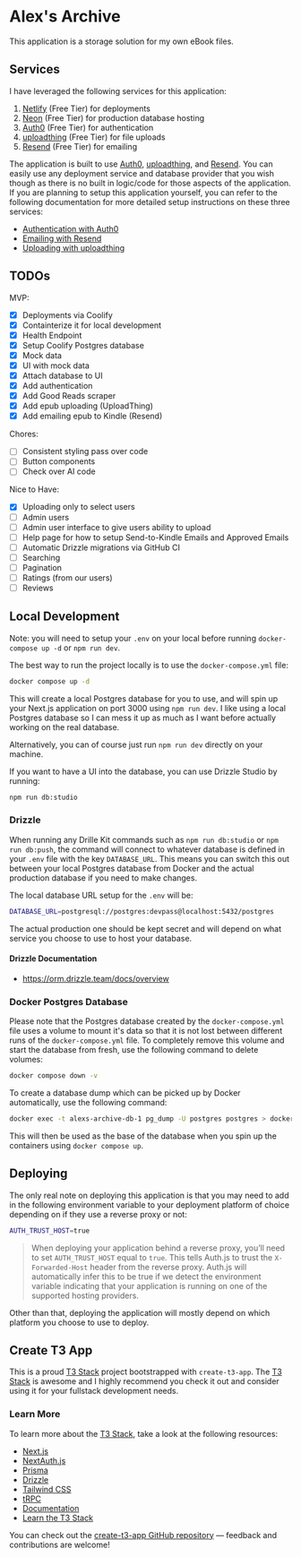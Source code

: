 # Alex's Archive

This application is a storage solution for my own eBook files.

## Services

I have leveraged the following services for this application:

1. [Netlify](https://www.netlify.com/) (Free Tier) for deployments
2. [Neon](https://neon.tech/) (Free Tier) for production database hosting
3. [Auth0](https://auth0.com/) (Free Tier) for authentication
4. [uploadthing](https://uploadthing.com/) (Free Tier) for file uploads
5. [Resend](https://resend.com/) (Free Tier) for emailing


The application is built to use [Auth0](https://auth0.com/), [uploadthing](https://uploadthing.com/), and [Resend](https://resend.com/). You can easily use any deployment service and database provider that you wish though as there is no built in logic/code for those aspects of the application. If you are planning to setup this application yourself, you can refer to the following documentation for more detailed setup instructions on these three services:

- [Authentication with Auth0](./docs/authentication.md)
- [Emailing with Resend](./docs/emailing.md)
- [Uploading with uploadthing](./docs/uploading.md)

## TODOs

MVP:
- [x] Deployments via Coolify
- [x] Containterize it for local development
- [x] Health Endpoint
- [x] Setup Coolify Postgres database
- [x] Mock data
- [x] UI with mock data
- [x] Attach database to UI
- [x] Add authentication
- [x] Add Good Reads scraper
- [x] Add epub uploading (UploadThing)
- [x] Add emailing epub to Kindle (Resend)

Chores:
- [ ] Consistent styling pass over code
- [ ] Button components
- [ ] Check over AI code

Nice to Have:
- [x] Uploading only to select users
- [ ] Admin users
- [ ] Admin user interface to give users ability to upload
- [ ] Help page for how to setup Send-to-Kindle Emails and Approved Emails
- [ ] Automatic Drizzle migrations via GitHub CI
- [ ] Searching
- [ ] Pagination
- [ ] Ratings (from our users)
- [ ] Reviews

## Local Development

Note: you will need to setup your `.env` on your local before running `docker-compose up -d` or `npm run dev`.

The best way to run the project locally is to use the `docker-compose.yml` file:

```bash
docker compose up -d
```

This will create a local Postgres database for you to use, and will spin up your Next.js application on port 3000 using `npm run dev`. I like using a local Postgres database so I can mess it up as much as I want before actually working on the real database.

Alternatively, you can of course just run `npm run dev` directly on your machine.

If you want to have a UI into the database, you can use Drizzle Studio by running:

```bash
npm run db:studio
```

### Drizzle

When running any Drille Kit commands such as `npm run db:studio` or `npm run db:push`, the command will connect to whatever database is defined in your `.env` file with the key `DATABASE_URL`. This means you can switch this out between your local Postgres database from Docker and the actual production database if you need to make changes.

The local database URL setup for the `.env` will be:

```bash
DATABASE_URL=postgresql://postgres:devpass@localhost:5432/postgres
```

The actual production one should be kept secret and will depend on what service you choose to use to host your database.

#### Drizzle Documentation

- https://orm.drizzle.team/docs/overview

### Docker Postgres Database

Please note that the Postgres database created by the `docker-compose.yml` file uses a volume to mount it's data so that it is not lost between different runs of the `docker-compose.yml` file. To completely remove this volume and start the database from fresh, use the following command to delete volumes:

```bash
docker compose down -v
```

To create a database dump which can be picked up by Docker automatically, use the following command:

```bash
docker exec -t alexs-archive-db-1 pg_dump -U postgres postgres > docker/initdb/init.sql
```

This will then be used as the base of the database when you spin up the containers using `docker compose up`.

## Deploying

The only real note on deploying this application is that you may need to add in the following environment variable to your deployment platform of choice depending on if they use a reverse proxy or not:

```bash
AUTH_TRUST_HOST=true
```

> When deploying your application behind a reverse proxy, you’ll need to set `AUTH_TRUST_HOST` equal to `true`. This tells Auth.js to trust the `X-Forwarded-Host` header from the reverse proxy. Auth.js will automatically infer this to be true if we detect the environment variable indicating that your application is running on one of the supported hosting providers.

Other than that, deploying the application will mostly depend on which platform you choose to use to deploy.

## Create T3 App

This is a proud [T3 Stack](https://create.t3.gg/) project bootstrapped with `create-t3-app`. The [T3 Stack](https://create.t3.gg/) is awesome and I highly recommend you check it out and consider using it for your fullstack development needs.


### Learn More

To learn more about the [T3 Stack](https://create.t3.gg/), take a look at the following resources:

- [Next.js](https://nextjs.org)
- [NextAuth.js](https://next-auth.js.org)
- [Prisma](https://prisma.io)
- [Drizzle](https://orm.drizzle.team)
- [Tailwind CSS](https://tailwindcss.com)
- [tRPC](https://trpc.io)
- [Documentation](https://create.t3.gg/)
- [Learn the T3 Stack](https://create.t3.gg/en/faq#what-learning-resources-are-currently-available)

You can check out the [create-t3-app GitHub repository](https://github.com/t3-oss/create-t3-app) — feedback and contributions are welcome!

